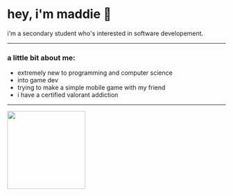 # **hey, i'm maddie** 🍜

i'm a secondary student who's interested in software developement.

<hr>

### a little bit about me:

* extremely new to programming and computer science
* into game dev
* trying to make a simple mobile game with my friend
* i have a certified valorant addiction

<hr>

<img height="180em" src="https://github-readme-stats.vercel.app/api?username=madness118&show_icons=true&hide_border=true&&count_private=true&include_all_commits=true" />
